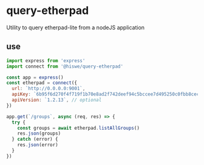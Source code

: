 # query-etherpad

Utility to query etherpad-lite from a nodeJS application

## use

```js
import express from 'express'
import connect from '@hiswe/query-etherpad'

const app = express()
const etherpad = connect({
  url: `http://0.0.0.0:9001`,
  apiKey: `6b95f6d270f4f719f1b70e8ad2f742deef94c5bccee7d495250c0fbb8cecefc7`,
  apiVersion: `1.2.13`, // optional
})

app.get(`/groups`, async (req, res) => {
  try {
    const groups = await etherpad.listAllGroups()
    res.json(groups)
  } catch (error) {
    res.json(error)
  }
})
```

